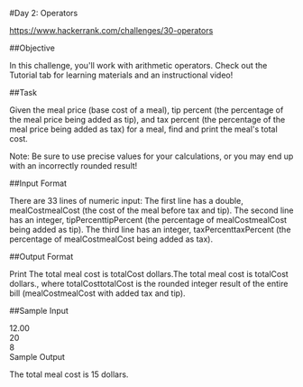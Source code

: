 #Day 2: Operators

https://www.hackerrank.com/challenges/30-operators

##Objective

In this challenge, you'll work with arithmetic operators. Check out the Tutorial tab for learning materials and an instructional video!

##Task

Given the meal price (base cost of a meal), tip percent (the percentage of the meal price being added as tip), and tax percent (the percentage of the meal price being added as tax) for a meal, find and print the meal's total cost.

Note: Be sure to use precise values for your calculations, or you may end up with an incorrectly rounded result!

##Input Format

There are 33 lines of numeric input: The first line has a double, mealCostmealCost (the cost of the meal before tax and tip). The second line has an integer, tipPercenttipPercent (the percentage of mealCostmealCost being added as tip). The third line has an integer, taxPercenttaxPercent (the percentage of mealCostmealCost being added as tax).

##Output Format

Print The total meal cost is totalCost dollars.The total meal cost is totalCost dollars., where totalCosttotalCost is the rounded integer result of the entire bill (mealCostmealCost with added tax and tip).

##Sample Input

12.00  
20  
8  
Sample Output

The total meal cost is 15 dollars.